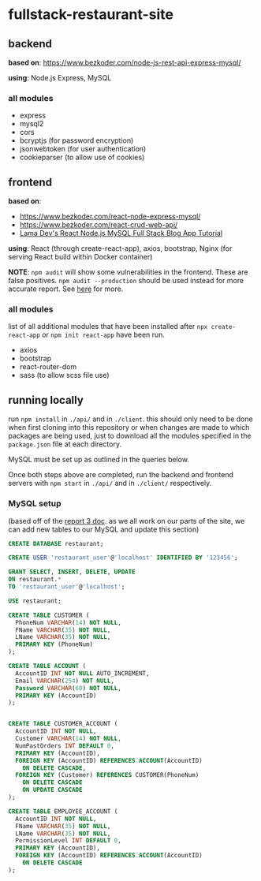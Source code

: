 # fullstack-restaurant-site

## backend

**based on**: https://www.bezkoder.com/node-js-rest-api-express-mysql/

**using**: Node.js Express, MySQL

### all modules
 - express
 - mysql2
 - cors
 - bcryptjs (for password encryption)
 - jsonwebtoken (for user authentication)
 - cookieparser (to allow use of cookies)

## frontend

**based on**:
 - https://www.bezkoder.com/react-node-express-mysql/
 - https://www.bezkoder.com/react-crud-web-api/
 - [Lama Dev's React Node.js MySQL Full Stack Blog App Tutorial](https://youtu.be/0aPLk2e2Z3g?si=2YauU5U6pDdNQLMi)

**using**: React (through create-react-app), axios, bootstrap,
Nginx (for serving React build within Docker container)

**NOTE**: `npm audit` will show some vulnerabilities in the frontend.
These are false positives. `npm audit --production` should be used instead for
more accurate report.
See [here](https://github.com/facebook/create-react-app/issues/11174#issue-935928547) for more.

### all modules
list of all additional modules that have been installed after
`npx create-react-app` or `npm init react-app` have been run.
 - axios
 - bootstrap
 - react-router-dom
 - sass (to allow scss file use)

## running locally

run `npm install` in `./api/` and in `./client`. this should only need to be done
when first cloning into this repository or when changes are made to which packages
are being used, just to download all the modules specified in the `package.json` file at
each directory.

MySQL must be set up as outlined in the queries below.

Once both steps above are completed, run the backend and frontend servers with
`npm start` in `./api/` and in `./client/` respectively.

### MySQL setup

(based off of the
[report 3 doc](https://docs.google.com/document/d/1NEaz9-x3zibC6JoXMWk7hkskMsiuFcdolJ_BZYOd248/edit?usp=sharing).
as we all work on our parts of the site, we can add new tables to our MySQL and
update this section)

```sql
CREATE DATABASE restaurant;

CREATE USER 'restaurant_user'@'localhost' IDENTIFIED BY '123456';

GRANT SELECT, INSERT, DELETE, UPDATE
ON restaurant.*
TO 'restaurant_user'@'localhost';

USE restaurant;

CREATE TABLE CUSTOMER (
  PhoneNum VARCHAR(14) NOT NULL,
  FName VARCHAR(35) NOT NULL,
  LName VARCHAR(35) NOT NULL,
  PRIMARY KEY (PhoneNum)
);

CREATE TABLE ACCOUNT (
  AccountID INT NOT NULL AUTO_INCREMENT,
  Email VARCHAR(254) NOT NULL,
  Password VARCHAR(60) NOT NULL,
  PRIMARY KEY (AccountID)
);


CREATE TABLE CUSTOMER_ACCOUNT (
  AccountID INT NOT NULL,
  Customer VARCHAR(14) NOT NULL,
  NumPastOrders INT DEFAULT 0,
  PRIMARY KEY (AccountID),
  FOREIGN KEY (AccountID) REFERENCES ACCOUNT(AccountID)
    ON DELETE CASCADE,
  FOREIGN KEY (Customer) REFERENCES CUSTOMER(PhoneNum)
    ON DELETE CASCADE
    ON UPDATE CASCADE
);

CREATE TABLE EMPLOYEE_ACCOUNT (
  AccountID INT NOT NULL,
  FName VARCHAR(35) NOT NULL,
  LName VARCHAR(35) NOT NULL,
  PermissionLevel INT DEFAULT 0,
  PRIMARY KEY (AccountID),
  FOREIGN KEY (AccountID) REFERENCES ACCOUNT(AccountID)
    ON DELETE CASCADE
);
```